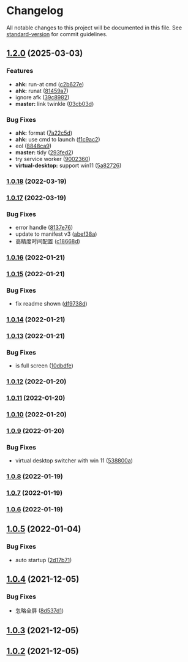 # Changelog

All notable changes to this project will be documented in this file. See [standard-version](https://github.com/conventional-changelog/standard-version) for commit guidelines.

## [1.2.0](https://github.com/snomiao/Tomato-Life/compare/v1.0.18...v1.2.0) (2025-03-03)


### Features

* **ahk:** run-at cmd ([c2b627e](https://github.com/snomiao/Tomato-Life/commit/c2b627e32f94d200de6c2ba25572860f431ceab5))
* **ahk:** runat ([81459a7](https://github.com/snomiao/Tomato-Life/commit/81459a70171ea31a243fdc629eb88bfe40ab9fc3))
* ignore afk ([39c8982](https://github.com/snomiao/Tomato-Life/commit/39c8982710983cd906d2d629972520266c685768))
* **master:** link twinkle ([03cb03d](https://github.com/snomiao/Tomato-Life/commit/03cb03d8fbede88dd72b7518895fee3f4c75dbe3))


### Bug Fixes

* **ahk:** format ([7a22c5d](https://github.com/snomiao/Tomato-Life/commit/7a22c5d28d3d173b4b7e72985937c050cacb03bf))
* **ahk:** use cmd to launch ([f1c9ac2](https://github.com/snomiao/Tomato-Life/commit/f1c9ac2312c334ae56237b8aefd77d1df6958684))
* eol ([8848ca9](https://github.com/snomiao/Tomato-Life/commit/8848ca9af75fac6c44633dcbfc52ea5327bbe7fc))
* **master:** tidy ([293fed2](https://github.com/snomiao/Tomato-Life/commit/293fed2abbccf67dc89671409565bf6d31dddad6))
* try service worker ([9002360](https://github.com/snomiao/Tomato-Life/commit/9002360e7f46b0e06d5142491df142acccecaa06))
* **virtual-desktop:** support win11 ([5a82726](https://github.com/snomiao/Tomato-Life/commit/5a82726a5f1e4c6289da31dbd6fa67378ef83b36))

### [1.0.18](https://github.com/snomiao/Tomato-Life/compare/v1.0.17...v1.0.18) (2022-03-19)

### [1.0.17](https://github.com/snomiao/Tomato-Life/compare/v1.0.16...v1.0.17) (2022-03-19)


### Bug Fixes

* error handle ([8137e76](https://github.com/snomiao/Tomato-Life/commit/8137e76353b64b11de3091ddebf6fec94c09be3c))
* update to manifest v3 ([abef38a](https://github.com/snomiao/Tomato-Life/commit/abef38a8d42abed4220350974d3f276fcd87db02))
* 高精度时间配置 ([c18668d](https://github.com/snomiao/Tomato-Life/commit/c18668df073286488257c24dcec458e70ddce9a2))

### [1.0.16](https://github.com/snomiao/Tomato-Life/compare/v1.0.15...v1.0.16) (2022-01-21)

### [1.0.15](https://github.com/snomiao/Tomato-Life/compare/v1.0.14...v1.0.15) (2022-01-21)


### Bug Fixes

* fix readme shown ([df9738d](https://github.com/snomiao/Tomato-Life/commit/df9738db7960369677c6cafda92760404c9c349b))

### [1.0.14](https://github.com/snomiao/Tomato-Life/compare/v1.0.13...v1.0.14) (2022-01-21)

### [1.0.13](https://github.com/snomiao/Tomato-Life/compare/v1.0.12...v1.0.13) (2022-01-21)


### Bug Fixes

* is full screen ([10dbdfe](https://github.com/snomiao/Tomato-Life/commit/10dbdfe2fc339f3a193f3a2ab745687442f4defd))

### [1.0.12](https://github.com/snomiao/Tomato-Life/compare/v1.0.11...v1.0.12) (2022-01-20)

### [1.0.11](https://github.com/snomiao/Tomato-Life/compare/v1.0.10...v1.0.11) (2022-01-20)

### [1.0.10](https://github.com/snomiao/Tomato-Life/compare/v1.0.9...v1.0.10) (2022-01-20)

### [1.0.9](https://github.com/snomiao/Tomato-Life/compare/v1.0.8...v1.0.9) (2022-01-20)


### Bug Fixes

* virtual desktop switcher with win 11 ([538800a](https://github.com/snomiao/Tomato-Life/commit/538800aec165b555b9b1dbb68fbce0d1f24aaae5))

### [1.0.8](https://github.com/snomiao/Tomato-Life/compare/v1.0.7...v1.0.8) (2022-01-19)

### [1.0.7](https://github.com/snomiao/Tomato-Life/compare/v1.0.6...v1.0.7) (2022-01-19)

### [1.0.6](https://github.com/snomiao/Tomato-Life/compare/v1.0.5...v1.0.6) (2022-01-19)

## [1.0.5](https://github.com/snomiao/Tomato-Life/compare/v1.0.4...v1.0.5) (2022-01-04)


### Bug Fixes

* auto startup ([2d17b71](https://github.com/snomiao/Tomato-Life/commit/2d17b71062cd43a879b06ec94c4a0e31e412c58f))



## [1.0.4](https://github.com/snomiao/Tomato-Life/compare/v1.0.3...v1.0.4) (2021-12-05)


### Bug Fixes

* 忽略全屏 ([8d537d1](https://github.com/snomiao/Tomato-Life/commit/8d537d17272ba466321d099cfa5bbc071361b9a9))



## [1.0.3](https://github.com/snomiao/Tomato-Life/compare/v1.0.2...v1.0.3) (2021-12-05)



## [1.0.2](https://github.com/snomiao/Tomato-Life/compare/v1.0.1...v1.0.2) (2021-12-05)



